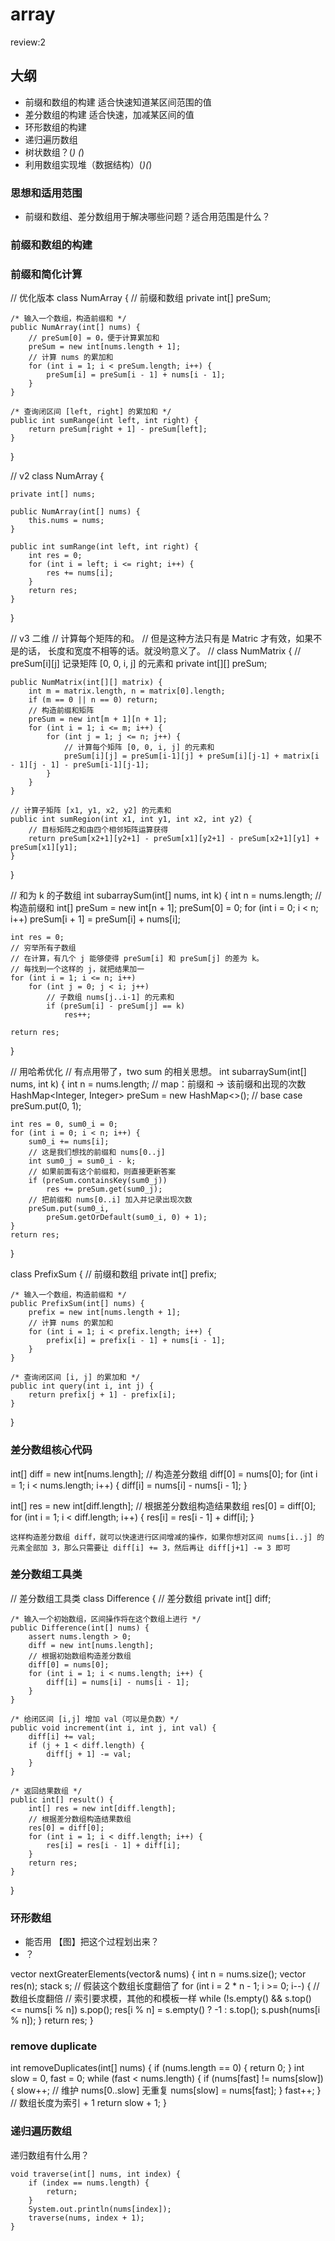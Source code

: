 # array 
review:2

## 大纲

- 前缀和数组的构建
    适合快速知道某区间范围的值
- 差分数组的构建
    适合快速，加减某区间的值
- 环形数组的构建
- 递归遍历数组
- 树状数组？(*) (*)
- 利用数组实现堆（数据结构）(*)(*)

### 思想和适用范围
- 前缀和数组、差分数组用于解决哪些问题？适合用范围是什么？

### 前缀和数组的构建

### 前缀和简化计算

// 优化版本
class NumArray {
    // 前缀和数组
    private int[] preSum;

    /* 输入一个数组，构造前缀和 */
    public NumArray(int[] nums) {
        // preSum[0] = 0，便于计算累加和
        preSum = new int[nums.length + 1];
        // 计算 nums 的累加和
        for (int i = 1; i < preSum.length; i++) {
            preSum[i] = preSum[i - 1] + nums[i - 1];
        }
    }
    
    /* 查询闭区间 [left, right] 的累加和 */
    public int sumRange(int left, int right) {
        return preSum[right + 1] - preSum[left];
    }
}

// v2 
class NumArray {

    private int[] nums;

    public NumArray(int[] nums) {
        this.nums = nums;
    }
    
    public int sumRange(int left, int right) {
        int res = 0;
        for (int i = left; i <= right; i++) {
            res += nums[i];
        }
        return res;
    }
}

// v3 二维
// 计算每个矩阵的和。
// 但是这种方法只有是 Matric 才有效，如果不是的话， 长度和宽度不相等的话。就没哟意义了。
// 
class NumMatrix {
    // preSum[i][j] 记录矩阵 [0, 0, i, j] 的元素和
    private int[][] preSum;
    
    public NumMatrix(int[][] matrix) {
        int m = matrix.length, n = matrix[0].length;
        if (m == 0 || n == 0) return;
        // 构造前缀和矩阵
        preSum = new int[m + 1][n + 1];
        for (int i = 1; i <= m; i++) {
            for (int j = 1; j <= n; j++) {
                // 计算每个矩阵 [0, 0, i, j] 的元素和
                preSum[i][j] = preSum[i-1][j] + preSum[i][j-1] + matrix[i - 1][j - 1] - preSum[i-1][j-1];
            }
        }
    }
    
    // 计算子矩阵 [x1, y1, x2, y2] 的元素和
    public int sumRegion(int x1, int y1, int x2, int y2) {
        // 目标矩阵之和由四个相邻矩阵运算获得
        return preSum[x2+1][y2+1] - preSum[x1][y2+1] - preSum[x2+1][y1] + preSum[x1][y1];
    }
}


// 和为 k 的子数组
int subarraySum(int[] nums, int k) {
    int n = nums.length;
    // 构造前缀和
    int[] preSum = new int[n + 1];
    preSum[0] = 0; 
    for (int i = 0; i < n; i++)
        preSum[i + 1] = preSum[i] + nums[i];
    
    int res = 0;
    // 穷举所有子数组
    // 在计算，有几个 j 能够使得 preSum[i] 和 preSum[j] 的差为 k。
    // 毎找到一个这样的 j，就把结果加一
    for (int i = 1; i <= n; i++)
        for (int j = 0; j < i; j++)
            // 子数组 nums[j..i-1] 的元素和
            if (preSum[i] - preSum[j] == k)
                res++;

    return res;
}

// 用哈希优化
// 有点用带了，two sum 的相关思想。
int subarraySum(int[] nums, int k) {
    int n = nums.length;
    // map：前缀和 -> 该前缀和出现的次数
    HashMap<Integer, Integer> 
        preSum = new HashMap<>();
    // base case
    preSum.put(0, 1);

    int res = 0, sum0_i = 0;
    for (int i = 0; i < n; i++) {
        sum0_i += nums[i];
        // 这是我们想找的前缀和 nums[0..j]
        int sum0_j = sum0_i - k;
        // 如果前面有这个前缀和，则直接更新答案
        if (preSum.containsKey(sum0_j))
            res += preSum.get(sum0_j);
        // 把前缀和 nums[0..i] 加入并记录出现次数
        preSum.put(sum0_i, 
            preSum.getOrDefault(sum0_i, 0) + 1);
    }
    return res;
}

class PrefixSum {
    // 前缀和数组
    private int[] prefix;
    
    /* 输入一个数组，构造前缀和 */
    public PrefixSum(int[] nums) {
        prefix = new int[nums.length + 1];
        // 计算 nums 的累加和
        for (int i = 1; i < prefix.length; i++) {
            prefix[i] = prefix[i - 1] + nums[i - 1];
        }
    }

    /* 查询闭区间 [i, j] 的累加和 */
    public int query(int i, int j) {
        return prefix[j + 1] - prefix[i];
    }
}


### 差分数组核心代码

int[] diff = new int[nums.length];
// 构造差分数组
diff[0] = nums[0];
for (int i = 1; i < nums.length; i++) {
    diff[i] = nums[i] - nums[i - 1];
}

int[] res = new int[diff.length];
// 根据差分数组构造结果数组
res[0] = diff[0];
for (int i = 1; i < diff.length; i++) {
    res[i] = res[i - 1] + diff[i];
}

```
这样构造差分数组 diff，就可以快速进行区间增减的操作，如果你想对区间 nums[i..j] 的元素全部加 3，那么只需要让 diff[i] += 3，然后再让 diff[j+1] -= 3 即可
```

### 差分数组工具类
// 差分数组工具类
class Difference {
    // 差分数组
    private int[] diff;
    
    /* 输入一个初始数组，区间操作将在这个数组上进行 */
    public Difference(int[] nums) {
        assert nums.length > 0;
        diff = new int[nums.length];
        // 根据初始数组构造差分数组
        diff[0] = nums[0];
        for (int i = 1; i < nums.length; i++) {
            diff[i] = nums[i] - nums[i - 1];
        }
    }

    /* 给闭区间 [i,j] 增加 val（可以是负数）*/
    public void increment(int i, int j, int val) {
        diff[i] += val;
        if (j + 1 < diff.length) {
            diff[j + 1] -= val;
        }
    }

    /* 返回结果数组 */
    public int[] result() {
        int[] res = new int[diff.length];
        // 根据差分数组构造结果数组
        res[0] = diff[0];
        for (int i = 1; i < diff.length; i++) {
            res[i] = res[i - 1] + diff[i];
        }
        return res;
    }
}

### 环形数组

- 能否用 【图】把这个过程划出来？
- ？

vector<int> nextGreaterElements(vector<int>& nums) {
    int n = nums.size();
    vector<int> res(n);
    stack<int> s;
    // 假装这个数组长度翻倍了
    for (int i = 2 * n - 1; i >= 0; i--) {  // 数组长度翻倍
        // 索引要求模，其他的和模板一样
        while (!s.empty() && s.top() <= nums[i % n])
            s.pop();
        res[i % n] = s.empty() ? -1 : s.top();
        s.push(nums[i % n]);
    }
    return res;
}


### remove duplicate 

int removeDuplicates(int[] nums) {
    if (nums.length == 0) {
        return 0;
    }
    int slow = 0, fast = 0;
    while (fast < nums.length) {
        if (nums[fast] != nums[slow]) {
            slow++;
            // 维护 nums[0..slow] 无重复
            nums[slow] = nums[fast];
        }
        fast++;
    }
    // 数组长度为索引 + 1
    return slow + 1;
}

### 递归遍历数组

递归数组有什么用？
```
void traverse(int[] nums, int index) {
    if (index == nums.length) {
        return;
    }
    System.out.println(nums[index]);
    traverse(nums, index + 1);
}
```